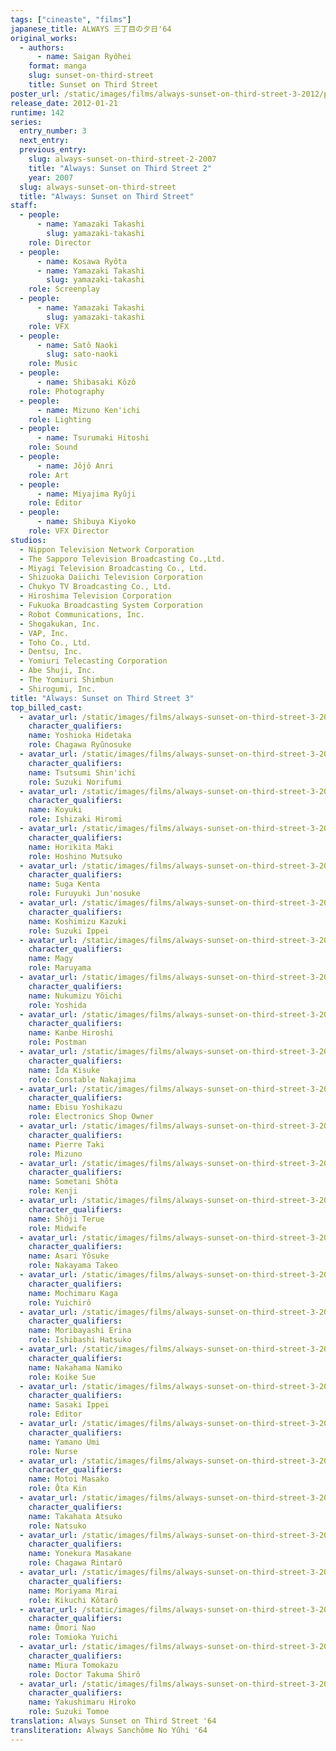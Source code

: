 ```yaml
---
tags: ["cineaste", "films"]
japanese_title: ALWAYS 三丁目の夕日'64
original_works:
  - authors:
      - name: Saigan Ryôhei
    format: manga
    slug: sunset-on-third-street
    title: Sunset on Third Street
poster_url: /static/images/films/always-sunset-on-third-street-3-2012/posters/poster.jpg
release_date: 2012-01-21
runtime: 142
series:
  entry_number: 3
  next_entry:
  previous_entry:
    slug: always-sunset-on-third-street-2-2007
    title: "Always: Sunset on Third Street 2"
    year: 2007
  slug: always-sunset-on-third-street
  title: "Always: Sunset on Third Street"
staff:
  - people:
      - name: Yamazaki Takashi
        slug: yamazaki-takashi
    role: Director
  - people:
      - name: Kosawa Ryôta
      - name: Yamazaki Takashi
        slug: yamazaki-takashi
    role: Screenplay
  - people:
      - name: Yamazaki Takashi
        slug: yamazaki-takashi
    role: VFX
  - people:
      - name: Satô Naoki
        slug: sato-naoki
    role: Music
  - people:
      - name: Shibasaki Kôzô
    role: Photography
  - people:
      - name: Mizuno Ken'ichi
    role: Lighting
  - people:
      - name: Tsurumaki Hitoshi
    role: Sound
  - people:
      - name: Jôjô Anri
    role: Art
  - people:
      - name: Miyajima Ryûji
    role: Editor
  - people:
      - name: Shibuya Kiyoko
    role: VFX Director
studios:
  - Nippon Television Network Corporation
  - The Sapporo Television Broadcasting Co.,Ltd.
  - Miyagi Television Broadcasting Co., Ltd.
  - Shizuoka Daiichi Television Corporation
  - Chukyo TV Broadcasting Co., Ltd.
  - Hiroshima Television Corporation
  - Fukuoka Broadcasting System Corporation
  - Robot Communications, Inc.
  - Shogakukan, Inc.
  - VAP, Inc.
  - Toho Co., Ltd.
  - Dentsu, Inc.
  - Yomiuri Telecasting Corporation
  - Abe Shuji, Inc.
  - The Yomiuri Shimbun
  - Shirogumi, Inc.
title: "Always: Sunset on Third Street 3"
top_billed_cast:
  - avatar_url: /static/images/films/always-sunset-on-third-street-3-2012/cast-avatars/hidetaka-yoshioka-0.jpg
    character_qualifiers:
    name: Yoshioka Hidetaka
    role: Chagawa Ryûnosuke
  - avatar_url: /static/images/films/always-sunset-on-third-street-3-2012/cast-avatars/shinichi-tsutsumi-0.jpg
    character_qualifiers:
    name: Tsutsumi Shin'ichi
    role: Suzuki Norifumi
  - avatar_url: /static/images/films/always-sunset-on-third-street-3-2012/cast-avatars/koyuki-0.jpg
    character_qualifiers:
    name: Koyuki
    role: Ishizaki Hiromi
  - avatar_url: /static/images/films/always-sunset-on-third-street-3-2012/cast-avatars/maki-horikita-0.jpg
    character_qualifiers:
    name: Horikita Maki
    role: Hoshino Mutsuko
  - avatar_url: /static/images/films/always-sunset-on-third-street-3-2012/cast-avatars/kenta-suga-0.jpg
    character_qualifiers:
    name: Suga Kenta
    role: Furuyuki Jun'nosuke
  - avatar_url: /static/images/films/always-sunset-on-third-street-3-2012/cast-avatars/kazuki-koshimizu-0.jpg
    character_qualifiers:
    name: Koshimizu Kazuki
    role: Suzuki Ippei
  - avatar_url: /static/images/films/always-sunset-on-third-street-3-2012/cast-avatars/magy-0.jpg
    character_qualifiers:
    name: Magy
    role: Maruyama
  - avatar_url: /static/images/films/always-sunset-on-third-street-3-2012/cast-avatars/yoichi-nukumizu-0.jpg
    character_qualifiers:
    name: Nukumizu Yôichi
    role: Yoshida
  - avatar_url: /static/images/films/always-sunset-on-third-street-3-2012/cast-avatars/hiroshi-kanbe-0.jpg
    character_qualifiers:
    name: Kanbe Hiroshi
    role: Postman
  - avatar_url: /static/images/films/always-sunset-on-third-street-3-2012/cast-avatars/kisuke-iida-0.jpg
    character_qualifiers:
    name: Îda Kisuke
    role: Constable Nakajima
  - avatar_url: /static/images/films/always-sunset-on-third-street-3-2012/cast-avatars/yoshikazu-ebisu-0.jpg
    character_qualifiers:
    name: Ebisu Yoshikazu
    role: Electronics Shop Owner
  - avatar_url: /static/images/films/always-sunset-on-third-street-3-2012/cast-avatars/pierre-taki-0.jpg
    character_qualifiers:
    name: Pierre Taki
    role: Mizuno
  - avatar_url: /static/images/films/always-sunset-on-third-street-3-2012/cast-avatars/shota-sometani-0.jpg
    character_qualifiers:
    name: Sometani Shôta
    role: Kenji
  - avatar_url: /static/images/films/always-sunset-on-third-street-3-2012/cast-avatars/terue-shoji-0.jpg
    character_qualifiers:
    name: Shôji Terue
    role: Midwife
  - avatar_url: /static/images/films/always-sunset-on-third-street-3-2012/cast-avatars/yosuke-asari-0.jpg
    character_qualifiers:
    name: Asari Yôsuke
    role: Nakayama Takeo
  - avatar_url: /static/images/films/always-sunset-on-third-street-3-2012/cast-avatars/kaga-mochimaru-0.jpg
    character_qualifiers:
    name: Mochimaru Kaga
    role: Yuichirô
  - avatar_url: /static/images/films/always-sunset-on-third-street-3-2012/cast-avatars/erina-moribayashi-0.jpg
    character_qualifiers:
    name: Moribayashi Erina
    role: Ishibashi Hatsuko
  - avatar_url: /static/images/films/always-sunset-on-third-street-3-2012/cast-avatars/namiko-nakahama-0.jpg
    character_qualifiers:
    name: Nakahama Namiko
    role: Koike Sue
  - avatar_url: /static/images/films/always-sunset-on-third-street-3-2012/cast-avatars/ippei-sasaki-0.jpg
    character_qualifiers:
    name: Sasaki Ippei
    role: Editor
  - avatar_url: /static/images/films/always-sunset-on-third-street-3-2012/cast-avatars/umi-yamano-0.jpg
    character_qualifiers:
    name: Yamano Umi
    role: Nurse
  - avatar_url: /static/images/films/always-sunset-on-third-street-3-2012/cast-avatars/masako-motoi-0.jpg
    character_qualifiers:
    name: Motoi Masako
    role: Ôta Kin
  - avatar_url: /static/images/films/always-sunset-on-third-street-3-2012/cast-avatars/atsuko-takahata-0.jpg
    character_qualifiers:
    name: Takahata Atsuko
    role: Natsuko
  - avatar_url: /static/images/films/always-sunset-on-third-street-3-2012/cast-avatars/masakane-yonekura-0.jpg
    character_qualifiers:
    name: Yonekura Masakane
    role: Chagawa Rintarô
  - avatar_url: /static/images/films/always-sunset-on-third-street-3-2012/cast-avatars/mirai-moriyama-0.jpg
    character_qualifiers:
    name: Moriyama Mirai
    role: Kikuchi Kôtarô
  - avatar_url: /static/images/films/always-sunset-on-third-street-3-2012/cast-avatars/nao-omori-0.jpg
    character_qualifiers:
    name: Ômori Nao
    role: Tomioka Yuichi
  - avatar_url: /static/images/films/always-sunset-on-third-street-3-2012/cast-avatars/tomokazu-miura-0.jpg
    character_qualifiers:
    name: Miura Tomokazu
    role: Doctor Takuma Shirô
  - avatar_url: /static/images/films/always-sunset-on-third-street-3-2012/cast-avatars/hiroko-yakushimaru-0.jpg
    character_qualifiers:
    name: Yakushimaru Hiroko
    role: Suzuki Tomoe
translation: Always Sunset on Third Street '64
transliteration: Always Sanchôme No Yûhi '64
---
```

